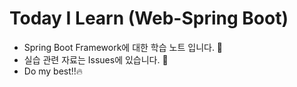 # Today I Learn (Web-Spring Boot)
- Spring Boot Framework에 대한 학습 노트 입니다. 📝
- 실습 관련 자료는 Issues에 있습니다. 🐣
- Do my best!!🔥
